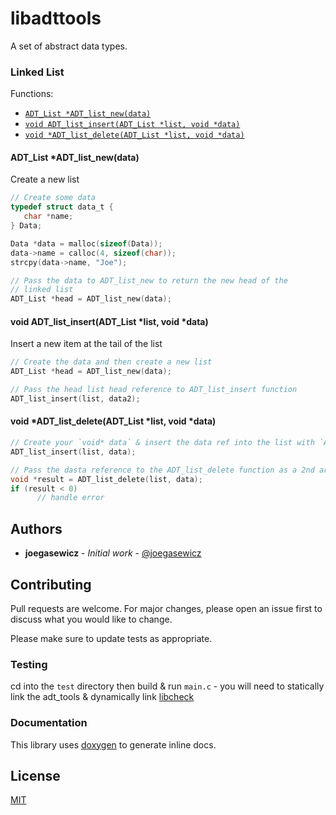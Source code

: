 # libadttools
A set of abstract data types.

### Linked List
Functions:
- [`ADT_List *ADT_list_new(data)`](https://github.com/joegasewicz/libadttools#adt_list-adt_list_newdata)
- [`void ADT_list_insert(ADT_List *list, void *data)`](https://github.com/joegasewicz/libadttools#void-adt_list_insertadt_list-list-void-data)
- [`void *ADT_list_delete(ADT_List *list, void *data)`]()

#### ADT_List *ADT_list_new(data)
Create a new list
```c
// Create some data
typedef struct data_t {
   char *name;
} Data;

Data *data = malloc(sizeof(Data));
data->name = calloc(4, sizeof(char));
strcpy(data->name, "Joe");

// Pass the data to ADT_list_new to return the new head of the
// linked list
ADT_List *head = ADT_list_new(data);
```

#### void ADT_list_insert(ADT_List *list, void *data)
Insert a new item at the tail of the list

```c
// Create the data and then create a new list
ADT_List *head = ADT_list_new(data);

// Pass the head list head reference to ADT_list_insert function
ADT_list_insert(list, data2);
```

#### void *ADT_list_delete(ADT_List *list, void *data)
```c
// Create your `void* data` & insert the data ref into the list with `ADT_list_insert`
ADT_list_insert(list, data);

// Pass the dasta reference to the ADT_list_delete function as a 2nd argument
void *result = ADT_list_delete(list, data);
if (result < 0)
      // handle error
```

## Authors

* **joegasewicz** - *Initial work* - [@joegasewicz](https://twitter.com/joegasewicz)

## Contributing
Pull requests are welcome. For major changes, please open an issue first to discuss what you would like to change.

Please make sure to update tests as appropriate.

### Testing
cd into the `test` directory then build & run `main.c` - you will need to
statically link the adt_tools & dynamically link [libcheck](https://github.com/libcheck/check)

### Documentation
This library uses [doxygen](https://www.doxygen.nl/) to generate inline docs.

## License
[MIT](https://choosealicense.com/licenses/mit/)

